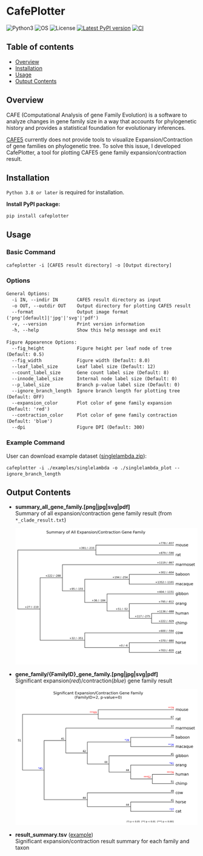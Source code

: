 # CafePlotter

![Python3](https://img.shields.io/badge/Language-Python3-steelblue)
![OS](https://img.shields.io/badge/OS-_Windows_|_Mac_|_Linux-steelblue)
![License](https://img.shields.io/badge/License-MIT-steelblue)
[![Latest PyPI version](https://img.shields.io/pypi/v/cafeplotter.svg)](https://pypi.python.org/pypi/cafeplotter)
[![CI](https://github.com/moshi4/CafePlotter/actions/workflows/ci.yml/badge.svg)](https://github.com/moshi4/CafePlotter/actions/workflows/ci.yml)

## Table of contents

- [Overview](#overview)
- [Installation](#installation)
- [Usage](#usage)
- [Output Contents](#output-contents)

## Overview

CAFE (Computational Analysis of gene Family Evolution) is a software to analyze changes in gene family size in a way
that accounts for phylogenetic history and provides a statistical foundation for evolutionary inferences.

[CAFE5](https://github.com/hahnlab/CAFE5) currently does not provide tools to visualize Expansion/Contraction of gene families on phylogenetic tree.
To solve this issue, I developed CafePlotter, a tool for plotting CAFE5 gene family expansion/contraction result.

## Installation

`Python 3.8 or later` is required for installation.

**Install PyPI package:**

    pip install cafeplotter

## Usage

### Basic Command

    cafeplotter -i [CAFE5 result directory] -o [Output directory]

### Options

    General Options:
      -i IN, --indir IN       CAFE5 result directory as input
      -o OUT, --outdir OUT    Output directory for plotting CAFE5 result
      --format                Output image format ('png'[default]|'jpg'|'svg'|'pdf')
      -v, --version           Print version information
      -h, --help              Show this help message and exit

    Figure Appearence Options:
      --fig_height            Figure height per leaf node of tree (Default: 0.5)
      --fig_width             Figure width (Default: 8.0)
      --leaf_label_size       Leaf label size (Default: 12)
      --count_label_size      Gene count label size (Default: 8)
      --innode_label_size     Internal node label size (Default: 0)
      --p_label_size          Branch p-value label size (Default: 0)
      --ignore_branch_length  Ignore branch length for plotting tree (Default: OFF)
      --expansion_color       Plot color of gene family expansion (Default: 'red')
      --contraction_color     Plot color of gene family contraction (Default: 'blue')
      --dpi                   Figure DPI (Default: 300)

### Example Command

User can download example dataset ([singlelambda.zip](https://github.com/moshi4/CafePlotter/raw/main/examples/singlelambda.zip)):

    cafeplotter -i ./examples/singlelambda -o ./singlelambda_plot --ignore_branch_length

## Output Contents

- **summary_all_gene_family.[png|jpg|svg|pdf]**  
  Summary of all expansion/contraction gene family result (from `*_clade_result.txt`)

  ![summary_all_gene_family.png](https://raw.githubusercontent.com/moshi4/CafePlotter/main/examples/images/summary_all_gene_family.png)

- **gene_family/{FamilyID}_gene_family.[png|jpg|svg|pdf]**  
  Significant expansion(*red*)/contraction(*blue*) gene family result  

  ![gene_family.png](https://raw.githubusercontent.com/moshi4/CafePlotter/main/examples/images/gene_family/2_gene_family.png)

- **result_summary.tsv** ([example](https://raw.githubusercontent.com/moshi4/CafePlotter/main/examples/result_summary.tsv))  
  Significant expansion/contraction result summary for each family and taxon
